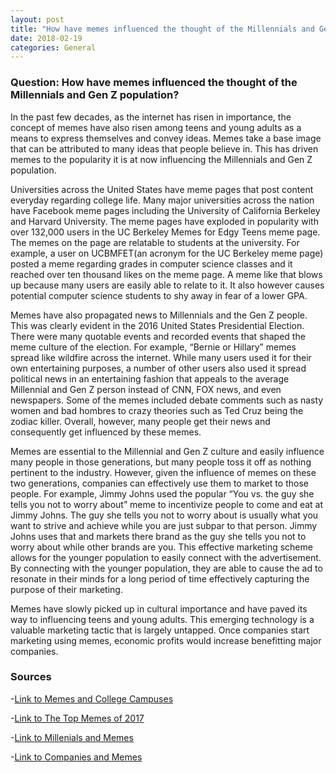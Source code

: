 ```yaml
---
layout: post
title: "How have memes influenced the thought of the Millennials and Gen Z population?"
date: 2018-02-19
categories: General
---
```


### Question: How have memes influenced the thought of the Millennials and Gen Z population?

In the past few decades, as the internet has risen in importance, the concept of memes have also risen among teens and young adults as a means to express themselves and convey ideas. Memes take a base image that can be attributed to many ideas that people believe in. This has driven memes to the popularity it is at now influencing the Millennials and Gen Z population.

Universities across the United States have meme pages that post content everyday regarding college life. Many major universities across the nation have Facebook meme pages including the University of California Berkeley and Harvard University. The meme pages have exploded in popularity with over 132,000 users in the UC Berkeley Memes for Edgy Teens meme page. The memes on the page are relatable to students at the university. For example, a user on UCBMFET(an acronym for the UC Berkeley meme page) posted a meme regarding grades in computer science classes and it reached over ten thousand likes on the meme page. A meme like that blows up because many users are easily able to relate to it. It also however causes potential computer science students to shy away in fear of a lower GPA.

Memes have also propagated news to Millennials and the Gen Z people. This was clearly evident in the 2016 United States Presidential Election. There were many quotable events and recorded events that shaped the meme culture of the election. For example, “Bernie or Hillary” memes spread like wildfire across the internet. While many users used it for their own entertaining purposes, a number of other users also used it spread political news in an entertaining fashion that appeals to the average Millennial and Gen Z person instead of CNN, FOX news, and even newspapers. Some of the memes included debate comments such as nasty women and bad hombres to crazy theories such as Ted Cruz being the zodiac killer. Overall, however, many people get their news and consequently get influenced by these memes.

Memes are essential to the Millennial and Gen Z culture and easily influence many people in those generations, but many people toss it off as nothing pertinent to the industry. However, given the influence of memes on these two generations, companies can effectively use them to market to those people. For example, Jimmy Johns used the popular “You vs. the guy she tells you not to worry about” meme to incentivize people to come and eat at Jimmy Johns. The guy she tells you not to worry about is usually what you want to strive and achieve while you are just subpar to that person. Jimmy Johns uses that and markets there brand as the guy she tells you not to worry about while other brands are you. This effective marketing scheme allows for the younger population to easily connect with the advertisement. By connecting with the younger population, they are able to cause the ad to resonate in their minds for a long period of time effectively capturing the purpose of their marketing.

Memes have slowly picked up in cultural importance and have paved its way to influencing teens and young adults. This emerging technology is a valuable marketing tactic that is largely untapped. Once companies start marketing using memes, economic profits would increase benefitting major companies.


### Sources

-[Link to Memes and College Campuses](http://college.usatoday.com/2017/06/06/its-not-just-harvard-heres-a-look-inside-college-meme-culture/)

-[Link to The Top Memes of 2017](https://www.thrillist.com/entertainment/nation/best-memes-2017)

-[Link to Millenials and Memes](https://www.theodysseyonline.com/millennials-meme-generation)

-[Link to Companies and Memes](https://blog.hootsuite.com/brands-making-the-most-of-memes/)

